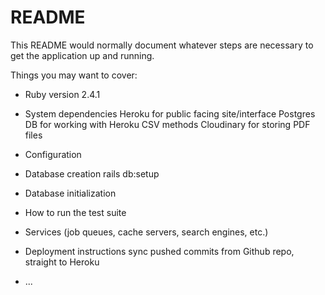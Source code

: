 # README

This README would normally document whatever steps are necessary to get the
application up and running.

Things you may want to cover:

* Ruby version
2.4.1

* System dependencies
Heroku for public facing site/interface
Postgres DB for working with Heroku
CSV methods
Cloudinary for storing PDF files


* Configuration

* Database creation
rails db:setup

* Database initialization

* How to run the test suite

* Services (job queues, cache servers, search engines, etc.)

* Deployment instructions
sync pushed commits from Github repo, straight to Heroku
* ...
